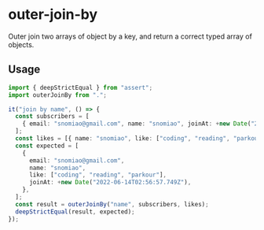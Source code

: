 # outer-join-by

Outer join two arrays of object by a key, and return a correct typed array of objects.

## Usage

```typescript
import { deepStrictEqual } from "assert";
import outerJoinBy from ".";

it("join by name", () => {
  const subscribers = [
    { email: "snomiao@gmail.com", name: "snomiao", joinAt: +new Date("2022-06-14T02:56:57.749Z") },
  ];
  const likes = [{ name: "snomiao", like: ["coding", "reading", "parkour"] }];
  const expected = [
    {
      email: "snomiao@gmail.com",
      name: "snomiao",
      like: ["coding", "reading", "parkour"],
      joinAt: +new Date("2022-06-14T02:56:57.749Z"),
    },
  ];
  const result = outerJoinBy("name", subscribers, likes);
  deepStrictEqual(result, expected);
});
```
